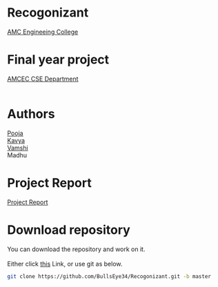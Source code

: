 # Recogonizant 
[AMC Engineeing College](http://www.amcgroup.edu.in/AMCEC/index.php)<br>
# Final year project
[AMCEC CSE Department](http://www.amcgroup.edu.in/AMCEC/BE_CS_deatils.php)<br><br>
# Authors
[Pooja](https://github.com/poojagowda78) <br> [Kavya](github.com/kavya612) <br> [Vamshi](github.com/BullsEye34) <br> Madhu <br>
# Project Report
[Project Report](https://github.com/BullsEye34/IoT/blob/master/Report.pdf)<br>

# Download repository
You can download the repository and work on it.<br><br>
Either click [this](https://github.com/BullsEye34/Recogonizant/archive/master.zip) Link, or use git as below.
```bash
git clone https://github.com/BullsEye34/Recogonizant.git -b master
```
<br>

